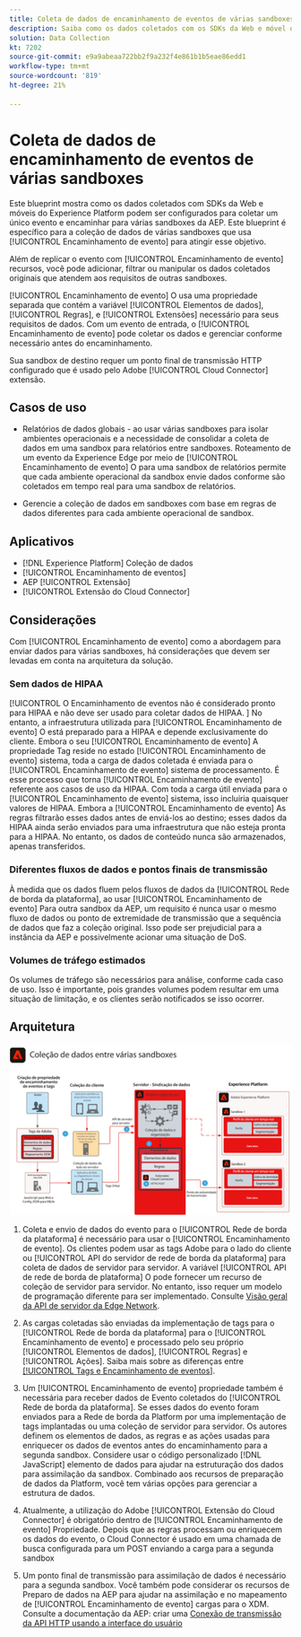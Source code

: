 ```yaml
---
title: Coleta de dados de encaminhamento de eventos de várias sandboxes
description: Saiba como os dados coletados com os SDKs da Web e móvel do Experience Platform podem ser configurados para coletar um único evento e encaminhados para várias sandboxes Experience Platform.
solution: Data Collection
kt: 7202
source-git-commit: e9a9abeaa722bb2f9a232f4e861b1b5eae86edd1
workflow-type: tm+mt
source-wordcount: '819'
ht-degree: 21%

---
```



# Coleta de dados de encaminhamento de eventos de várias sandboxes

Este blueprint mostra como os dados coletados com SDKs da Web e móveis do Experience Platform podem ser configurados para coletar um único evento e encaminhar para várias sandboxes da AEP. Este blueprint é específico para a coleção de dados de várias sandboxes que usa [!UICONTROL Encaminhamento de evento] para atingir esse objetivo.

Além de replicar o evento com [!UICONTROL Encaminhamento de evento] recursos, você pode adicionar, filtrar ou manipular os dados coletados originais que atendem aos requisitos de outras sandboxes.

[!UICONTROL Encaminhamento de evento] O usa uma propriedade separada que contém a variável [!UICONTROL Elementos de dados], [!UICONTROL Regras], e [!UICONTROL Extensões] necessário para seus requisitos de dados. Com um evento de entrada, o [!UICONTROL Encaminhamento de evento] pode coletar os dados e gerenciar conforme necessário antes do encaminhamento.

Sua sandbox de destino requer um ponto final de transmissão HTTP configurado que é usado pelo Adobe [!UICONTROL Cloud Connector] extensão.

## Casos de uso

* Relatórios de dados globais - ao usar várias sandboxes para isolar ambientes operacionais e a necessidade de consolidar a coleta de dados em uma sandbox para relatórios entre sandboxes. Roteamento de um evento da Experience Edge por meio de [!UICONTROL Encaminhamento de evento] O para uma sandbox de relatórios permite que cada ambiente operacional da sandbox envie dados conforme são coletados em tempo real para uma sandbox de relatórios.

* Gerencie a coleção de dados em sandboxes com base em regras de dados diferentes para cada ambiente operacional de sandbox.

## Aplicativos

* [!DNL Experience Platform] Coleção de dados
* [!UICONTROL Encaminhamento de eventos]
* AEP [!UICONTROL Extensão]
* [!UICONTROL Extensão do Cloud Connector]

## Considerações

Com [!UICONTROL Encaminhamento de evento] como a abordagem para enviar dados para várias sandboxes, há considerações que devem ser levadas em conta na arquitetura da solução.

### Sem dados de HIPAA

[!UICONTROL O Encaminhamento de eventos não é considerado pronto para HIPAA e não deve ser usado para coletar dados de HIPAA. ] No entanto, a infraestrutura utilizada para [!UICONTROL Encaminhamento de evento] O está preparado para a HIPAA e depende exclusivamente do cliente. Embora o seu [!UICONTROL Encaminhamento de evento] A propriedade Tag reside no estado [!UICONTROL Encaminhamento de evento] sistema, toda a carga de dados coletada é enviada para o [!UICONTROL Encaminhamento de evento] sistema de processamento. É esse processo que torna [!UICONTROL Encaminhamento de evento] referente aos casos de uso da HIPAA. Com toda a carga útil enviada para o [!UICONTROL Encaminhamento de evento] sistema, isso incluiria quaisquer valores de HIPAA. Embora a [!UICONTROL Encaminhamento de evento] As regras filtrarão esses dados antes de enviá-los ao destino; esses dados da HIPAA ainda serão enviados para uma infraestrutura que não esteja pronta para a HIPAA. No entanto, os dados de conteúdo nunca são armazenados, apenas transferidos.

### Diferentes fluxos de dados e pontos finais de transmissão

À medida que os dados fluem pelos fluxos de dados da [!UICONTROL Rede de borda da plataforma], ao usar [!UICONTROL Encaminhamento de evento] Para outra sandbox da AEP, um requisito é nunca usar o mesmo fluxo de dados ou ponto de extremidade de transmissão que a sequência de dados que faz a coleção original. Isso pode ser prejudicial para a instância da AEP e possivelmente acionar uma situação de DoS.

### Volumes de tráfego estimados

Os volumes de tráfego são necessários para análise, conforme cada caso de uso. Isso é importante, pois grandes volumes podem resultar em uma situação de limitação, e os clientes serão notificados se isso ocorrer.

## Arquitetura

![Várias sandboxes [!UICONTROL Encaminhamento de evento]](assets/multi-sandbox-data-collection.png)

1. Coleta e envio de dados do evento para o [!UICONTROL Rede de borda da plataforma] é necessário para usar o [!UICONTROL Encaminhamento de evento]. Os clientes podem usar as tags Adobe para o lado do cliente ou [!UICONTROL API do servidor de rede de borda da plataforma] para coleta de dados de servidor para servidor. A variável [!UICONTROL API de rede de borda de plataforma] O pode fornecer um recurso de coleção de servidor para servidor. No entanto, isso requer um modelo de programação diferente para ser implementado. Consulte [Visão geral da API de servidor da Edge Network](https://experienceleague.adobe.com/docs/experience-platform/edge-network-server-api/overview.html?lang=pt-BR).

1. As cargas coletadas são enviadas da implementação de tags para o [!UICONTROL Rede de borda da plataforma] para o [!UICONTROL Encaminhamento de evento] e processado pelo seu próprio [!UICONTROL Elementos de dados], [!UICONTROL Regras] e [!UICONTROL Ações]. Saiba mais sobre as diferenças entre [[!UICONTROL Tags e Encaminhamento de eventos]](https://experienceleague.adobe.com/docs/experience-platform/tags/event-forwarding/overview.html?lang=pt-BR#differences-from-tags).

1. Um [!UICONTROL Encaminhamento de evento] propriedade também é necessária para receber dados de Evento coletados do [!UICONTROL Rede de borda da plataforma]. Se esses dados do evento foram enviados para a Rede de borda da Platform por uma implementação de tags implantadas ou uma coleção de servidor para servidor. Os autores definem os elementos de dados, as regras e as ações usadas para enriquecer os dados de eventos antes do encaminhamento para a segunda sandbox. Considere usar o código personalizado [!DNL JavaScript] elemento de dados para ajudar na estruturação dos dados para assimilação da sandbox. Combinado aos recursos de preparação de dados da Platform, você tem várias opções para gerenciar a estrutura de dados.

1. Atualmente, a utilização do Adobe [!UICONTROL Extensão do Cloud Connector] é obrigatório dentro de [!UICONTROL Encaminhamento de evento] Propriedade. Depois que as regras processam ou enriquecem os dados do evento, o Cloud Connector é usado em uma chamada de busca configurada para um POST enviando a carga para a segunda sandbox

1. Um ponto final de transmissão para assimilação de dados é necessário para a segunda sandbox. Você também pode considerar os recursos de Preparo de dados na AEP para ajudar na assimilação e no mapeamento de [!UICONTROL Encaminhamento de evento] cargas para o XDM. Consulte a documentação da AEP: criar uma [Conexão de transmissão da API HTTP usando a interface do usuário](https://experienceleague.adobe.com/docs/experience-platform/sources/ui-tutorials/create/streaming/http.html?lang=pt-BR)
